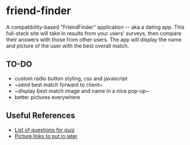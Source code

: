 # friend-finder
A compatibility-based "FriendFinder" application -- aka a dating app. This full-stack site will take in results from your users' surveys, then compare their answers with those from other users. The app will display the name and picture of the user with the best overall match.

## TO-DO
- custom radio button styling, css and javascript
- ~send best match forward to client~
- ~display best match image and name in a nice pop-up~
- better pictures everywhere

## Useful References
- [List of questions for quiz](https://www.truity.com/test/300-question-personality-test)
- [Picture links to put in later](https://www.pexels.com)
